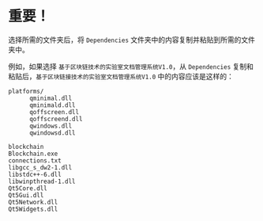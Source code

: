 # 重要！
选择所需的文件夹后，将 `Dependencies` 文件夹中的内容复制并粘贴到所需的文件夹中。

例如，如果选择 `基于区块链技术的实验室文档管理系统V1.0`，从 `Dependencies` 复制和粘贴后，`基于区块链接技术的实验室文档管理系统V1.0` 中的内容应该是这样的：
```
platforms/
      qminimal.dll
      qminimald.dll
      qoffscreen.dll
      qoffscreend.dll
      qwindows.dll
      qwindowsd.dll

blockchain
Blockchain.exe
connections.txt
libgcc_s_dw2-1.dll
libstdc++-6.dll
libwinpthread-1.dll
Qt5Core.dll
Qt5Gui.dll
Qt5Network.dll
Qt5Widgets.dll
```
